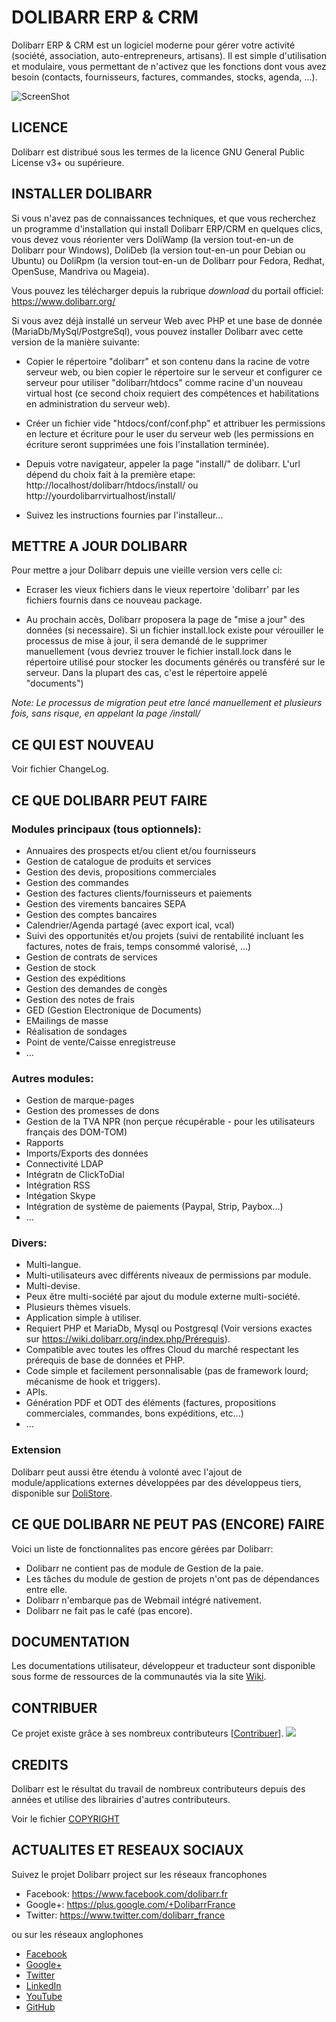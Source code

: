 # DOLIBARR ERP & CRM

Dolibarr ERP & CRM est un logiciel moderne pour gérer votre activité (société, association, auto-entrepreneurs, artisans). 
Il est simple d'utilisation et modulaire, vous permettant de n'activez que les fonctions dont vous avez besoin (contacts, fournisseurs, factures, commandes, stocks, agenda, ...).
 
![ScreenShot](https://www.dolibarr.org/images/dolibarr_screenshot1_640x480.png)



## LICENCE

Dolibarr est distribué sous les termes de la licence GNU General Public License v3+ ou supérieure.



## INSTALLER DOLIBARR

Si vous n'avez pas de connaissances techniques, et que vous recherchez
un programme d'installation qui install Dolibarr ERP/CRM en quelques clics,
vous devez vous réorienter vers DoliWamp (la version tout-en-un
de Dolibarr pour Windows), DoliDeb (la version tout-en-un pour Debian ou
Ubuntu) ou DoliRpm (la version tout-en-un de Dolibarr pour Fedora, Redhat,
OpenSuse, Mandriva ou Mageia).

Vous pouvez les télécharger depuis la rubrique *download* du portail officiel: 
https://www.dolibarr.org/

Si vous avez déjà installé un serveur Web avec PHP et une base de donnée (MariaDb/MySql/PostgreSql),
vous pouvez installer Dolibarr avec cette version de la manière suivante:

- Copier le répertoire "dolibarr" et son contenu dans la racine de votre serveur
  web, ou bien copier le répertoire sur le serveur et configurer ce serveur pour
  utiliser "dolibarr/htdocs" comme racine d'un nouveau virtual host (ce second 
  choix requiert des compétences et habilitations en administration du serveur
  web).
  
- Créer un fichier vide "htdocs/conf/conf.php" et attribuer les permissions
  en lecture et écriture pour le user du serveur web (les permissions en 
  écriture seront supprimées une fois l'installation terminée).

- Depuis votre navigateur, appeler la page "install/" de dolibarr. L'url dépend 
  du choix fait à la première etape:
   http://localhost/dolibarr/htdocs/install/
  ou
   http://yourdolibarrvirtualhost/install/
   
- Suivez les instructions fournies par l'installeur...



## METTRE A JOUR DOLIBARR

Pour mettre a jour Dolibarr depuis une vieille version vers celle ci:
- Ecraser les vieux fichiers dans le vieux repertoire 'dolibarr' par les fichiers
  fournis dans ce nouveau package.
  
- Au prochain accès, Dolibarr proposera la page de "mise a jour" des données (si necessaire).
  Si un fichier install.lock existe pour vérouiller le processus de mise à jour, il sera demandé de le supprimer manuellement (vous devriez trouver le fichier install.lock dans le répertoire utilisé pour stocker les documents générés ou transféré sur le serveur. Dans la plupart des cas, c'est le répertoire appelé "documents") 

*Note: Le processus de migration peut etre lancé manuellement et plusieurs fois, sans risque, en appelant la page /install/*
  

## CE QUI EST NOUVEAU

Voir fichier ChangeLog.



## CE QUE DOLIBARR PEUT FAIRE

### Modules principaux (tous optionnels):

- Annuaires des prospects et/ou client et/ou fournisseurs
- Gestion de catalogue de produits et services
- Gestion des devis, propositions commerciales
- Gestion des commandes
- Gestion des factures clients/fournisseurs et paiements
- Gestion des virements bancaires SEPA
- Gestion des comptes bancaires
- Calendrier/Agenda partagé (avec export ical, vcal) 
- Suivi des opportunités et/ou projets (suivi de rentabilité incluant les factures, notes de frais, temps consommé valorisé, ...)
- Gestion de contrats de services
- Gestion de stock
- Gestion des expéditions
- Gestion des demandes de congès
- Gestion des notes de frais
- GED (Gestion Electronique de Documents)
- EMailings de masse
- Réalisation de sondages
- Point de vente/Caisse enregistreuse
- …

### Autres modules:

- Gestion de marque-pages
- Gestion des promesses de dons
- Gestion de la TVA NPR (non perçue récupérable - pour les utilisateurs français des DOM-TOM)
- Rapports
- Imports/Exports des données
- Connectivité LDAP
- Intégratn de ClickToDial
- Intégration RSS
- Intégation Skype
- Intégration de système de paiements (Paypal, Strip, Paybox...)
- …

### Divers:

- Multi-langue.
- Multi-utilisateurs avec différents niveaux de permissions par module.
- Multi-devise.
- Peux être multi-société par ajout du module externe multi-société.
- Plusieurs thèmes visuels.
- Application simple à utiliser.
- Requiert PHP et MariaDb, Mysql ou Postgresql (Voir versions exactes sur https://wiki.dolibarr.org/index.php/Prérequis). 
- Compatible avec toutes les offres Cloud du marché respectant les prérequis de base de données et PHP.
- Code simple et facilement personnalisable (pas de framework lourd; mécanisme de hook et triggers).
- APIs.
- Génération PDF et ODT des éléments (factures, propositions commerciales, commandes, bons expéditions, etc...)
- …

### Extension

Dolibarr peut aussi être étendu à volonté avec l'ajout de module/applications externes développées par des développeus tiers, disponible sur [DoliStore](https://www.dolistore.com).


## CE QUE DOLIBARR NE PEUT PAS (ENCORE) FAIRE

Voici un liste de fonctionnalites pas encore gérées par Dolibarr:
- Dolibarr ne contient pas de module de Gestion de la paie.
- Les tâches du module de gestion de projets n'ont pas de dépendances entre elle.
- Dolibarr n'embarque pas de Webmail intégré nativement.
- Dolibarr ne fait pas le café (pas encore). 


## DOCUMENTATION

Les documentations utilisateur, développeur et traducteur sont disponible sous forme de ressources de la communautés via la site [Wiki](https://wiki.dolibarr.org).


## CONTRIBUER

Ce projet existe grâce à ses nombreux contributeurs [[Contribuer](https://github.com/Dolibarr/dolibarr/blob/develop/.github/CONTRIBUTING.md)].
<a href="https://github.com/Dolibarr/dolibarr/graphs/contributors"><img src="https://opencollective.com/dolibarr/contributors.svg?width=890&button=false" /></a>


## CREDITS

Dolibarr est le résultat du travail de nombreux contributeurs depuis des années et utilise des librairies d'autres contributeurs.

Voir le fichier [COPYRIGHT](https://github.com/Dolibarr/dolibarr/blob/develop/COPYRIGHT)


## ACTUALITES ET RESEAUX SOCIAUX

Suivez le projet Dolibarr project sur les réseaux francophones

- Facebook: <https://www.facebook.com/dolibarr.fr>
- Google+: <https://plus.google.com/+DolibarrFrance>
- Twitter: <https://www.twitter.com/dolibarr_france>

ou sur les réseaux anglophones

- [Facebook](https://www.facebook.com/dolibarr)
- [Google+](https://plus.google.com/+DolibarrOrg)
- [Twitter](https://www.twitter.com/dolibarr)
- [LinkedIn](https://www.linkedin.com/company/association-dolibarr)
- [YouTube](https://www.youtube.com/user/DolibarrERPCRM)
- [GitHub](https://github.com/Dolibarr/dolibarr)
